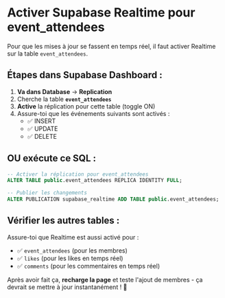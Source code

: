 # Activer Supabase Realtime pour event_attendees

Pour que les mises à jour se fassent en temps réel, il faut activer Realtime sur la table `event_attendees`.

## Étapes dans Supabase Dashboard :

1. **Va dans Database** → **Replication**
2. Cherche la table **`event_attendees`**
3. **Active** la réplication pour cette table (toggle ON)
4. Assure-toi que les événements suivants sont activés :
   - ✅ INSERT
   - ✅ UPDATE
   - ✅ DELETE

## OU exécute ce SQL :

```sql
-- Activer la réplication pour event_attendees
ALTER TABLE public.event_attendees REPLICA IDENTITY FULL;

-- Publier les changements
ALTER PUBLICATION supabase_realtime ADD TABLE public.event_attendees;
```

## Vérifier les autres tables :

Assure-toi que Realtime est aussi activé pour :
- ✅ `event_attendees` (pour les membres)
- ✅ `likes` (pour les likes en temps réel)
- ✅ `comments` (pour les commentaires en temps réel)

Après avoir fait ça, **recharge la page** et teste l'ajout de membres - ça devrait se mettre à jour instantanément ! 🚀

